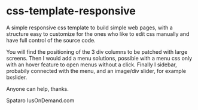 # css-template-responsive
A simple responsive css template to build simple web pages, with a structure easy to customize for the ones who like to edit css manually and have full control of the source code.


You will find the positioning of the 3 div columns to be patched with large screens. Then I would add a menu solutions, possible with a menu css only with an hover feature to open menus without a click. Finally I sidebar, probabily connected with the menu, and an image/div slider, for example bxslider.

Anyone can help, thanks.

Spataro
IusOnDemand.com

